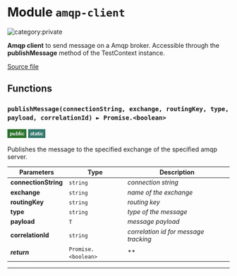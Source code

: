 # Module `amqp-client`

![category:private](https://img.shields.io/badge/category-private-blue.svg?style=flat-square)

**Amqp client** to send message on a Amqp broker.
Accessible through the **publishMessage** method of the TestContext instance.

[Source file](../src/amqp-client.js)

## Functions

### `publishMessage(connectionString, exchange, routingKey, type, payload, correlationId) ► Promise.<boolean>`

![modifier: public](images/badges/modifier-public.png) ![modifier: static](images/badges/modifier-static.png)

Publishes the message to the specified exchange of the specified amqp server.

Parameters | Type | Description
--- | --- | ---
__connectionString__ | `string` | *connection string*
__exchange__ | `string` | *name of the exchange*
__routingKey__ | `string` | *routing key*
__type__ | `string` | *type of the message*
__payload__ | `T` | *message payload*
__correlationId__ | `string` | *correlation id for message tracking*
__*return*__ | `Promise.<boolean>` | **

---
